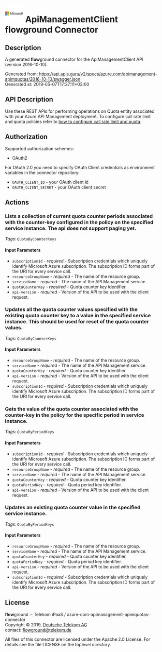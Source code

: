 # ![LOGO](logo.png) ApiManagementClient **flow**ground Connector

## Description

A generated **flow**ground connector for the ApiManagementClient API (version 2016-10-10).

Generated from: https://api.apis.guru/v2/specs/azure.com/apimanagement-apimquotas/2016-10-10/swagger.json<br/>
Generated at: 2019-05-07T17:37:11+03:00

## API Description

Use these REST APIs for performing operations on Quota entity associated with your Azure API Management deployment. To configure call rate limit and quota policies refer to [how to configure call rate limit and quota](https://docs.microsoft.com/en-us/azure/api-management/api-management-howto-product-with-rules#a-namepolicies-ato-configure-call-rate-limit-and-quota-policies).

## Authorization

Supported authorization schemes:
- OAuth2

For OAuth 2.0 you need to specify OAuth Client credentials as environment variables in the connector repository:
* `OAUTH_CLIENT_ID` - your OAuth client id
* `OAUTH_CLIENT_SECRET` - your OAuth client secret

## Actions

### Lists a collection of current quota counter periods associated with the counter-key configured in the policy on the specified service instance. The api does not support paging yet.

*Tags:* `QuotaByCounterKeys`

#### Input Parameters
* `subscriptionId` - _required_ - Subscription credentials which uniquely identify Microsoft Azure subscription. The subscription ID forms part of the URI for every service call.
* `resourceGroupName` - _required_ - The name of the resource group.
* `serviceName` - _required_ - The name of the API Management service.
* `quotaCounterKey` - _required_ - Quota counter key identifier.
* `api-version` - _required_ - Version of the API to be used with the client request.

### Updates all the quota counter values specified with the existing quota counter key to a value in the specified service instance. This should be used for reset of the quota counter values.

*Tags:* `QuotaByCounterKeys`

#### Input Parameters
* `resourceGroupName` - _required_ - The name of the resource group.
* `serviceName` - _required_ - The name of the API Management service.
* `quotaCounterKey` - _required_ - Quota counter key identifier.
* `api-version` - _required_ - Version of the API to be used with the client request.
* `subscriptionId` - _required_ - Subscription credentials which uniquely identify Microsoft Azure subscription. The subscription ID forms part of the URI for every service call.

### Gets the value of the quota counter associated with the counter-key in the policy for the specific period in service instance.

*Tags:* `QuotaByPeriodKeys`

#### Input Parameters
* `subscriptionId` - _required_ - Subscription credentials which uniquely identify Microsoft Azure subscription. The subscription ID forms part of the URI for every service call.
* `resourceGroupName` - _required_ - The name of the resource group.
* `serviceName` - _required_ - The name of the API Management service.
* `quotaCounterKey` - _required_ - Quota counter key identifier.
* `quotaPeriodKey` - _required_ - Quota period key identifier.
* `api-version` - _required_ - Version of the API to be used with the client request.

### Updates an existing quota counter value in the specified service instance.

*Tags:* `QuotaByPeriodKeys`

#### Input Parameters
* `resourceGroupName` - _required_ - The name of the resource group.
* `serviceName` - _required_ - The name of the API Management service.
* `quotaCounterKey` - _required_ - Quota counter key identifier.
* `quotaPeriodKey` - _required_ - Quota period key identifier.
* `api-version` - _required_ - Version of the API to be used with the client request.
* `subscriptionId` - _required_ - Subscription credentials which uniquely identify Microsoft Azure subscription. The subscription ID forms part of the URI for every service call.

## License

**flow**ground :- Telekom iPaaS / azure-com-apimanagement-apimquotas-connector<br/>
Copyright © 2019, [Deutsche Telekom AG](https://www.telekom.de)<br/>
contact: flowground@telekom.de

All files of this connector are licensed under the Apache 2.0 License. For details
see the file LICENSE on the toplevel directory.

